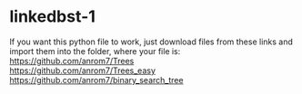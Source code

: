 # linkedbst-1
If you want this python file to work, just download files from these links and import them into the folder, where your file is:
https://github.com/anrom7/Trees  
https://github.com/anrom7/Trees_easy
https://github.com/anrom7/binary_search_tree
